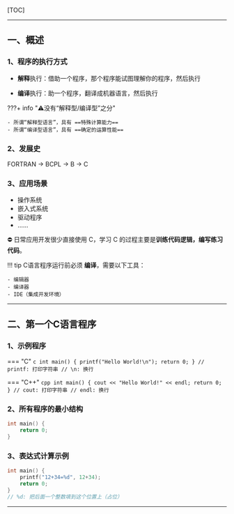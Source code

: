 [TOC]

---

## 一、概述

### 1、程序的执行方式

- **解释**执行：借助一个程序，那个程序能试图理解你的程序，然后执行

- **编译**执行：助一个程序，翻译成机器语言，然后执行

???+ info  "⚠️没有“解释型/编译型”之分"

    - 所谓“解释型语言”，具有 ==特殊计算能力==
    - 所谓“编译型语言”，具有 ==确定的运算性能==

### 2、发展史

FORTRAN → BCPL → B → C

### 3、应用场景

- 操作系统
- 嵌入式系统
- 驱动程序
- ……

⛔ 日常应用开发很少直接使用 C，学习 C 的过程主要是**训练代码逻辑，编写练习代码**。

!!! tip
    C语言程序运行前必须 **编译**，需要以下工具：
    
    - 编辑器
    - 编译器
    - IDE（集成开发环境）

---

## 二、第一个C语言程序

### 1、示例程序

=== "C"
    ```c
    int main() {
        printf("Hello World!\n");
        return 0;
    }
    // printf: 打印字符串
    // \n: 换行
    ```

=== "C++"
    ```cpp
    int main() {
        cout << "Hello World!" << endl;
        return 0;
    }
    // cout: 打印字符串
    // endl: 换行
    ```

### 2、所有程序的最小结构

```c
int main() {
    return 0;
}
```

### 3、表达式计算示例

```c
int main() {
    printf("12+34=%d", 12+34);
    return 0;
}
// %d: 把后面一个整数填到这个位置上（占位）
```

---

